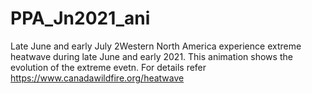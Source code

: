 # PPA_Jn2021_ani
Late June and early July 2Western North America experience extreme heatwave during late June and early 2021. This animation shows the evolution of the extreme evetn.
For details refer https://www.canadawildfire.org/heatwave 
